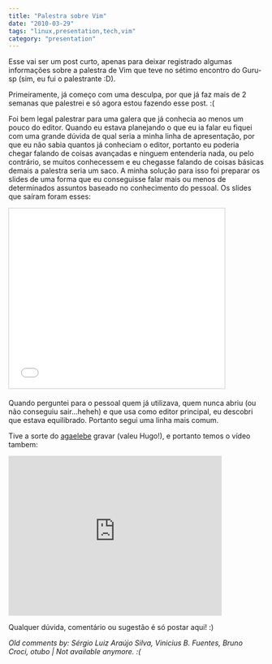```yaml
---
title: "Palestra sobre Vim"
date: "2010-03-29"
tags: "linux,presentation,tech,vim"
category: "presentation"
---
```


Esse vai ser um post curto, apenas para deixar registrado algumas
informações sobre a palestra de Vim que teve no sétimo encontro do
Guru-sp (sim, eu fui o palestrante :D).

Primeiramente, já começo com uma desculpa, por que já faz mais de 2
semanas que palestrei e só agora estou fazendo esse post. :(

Foi bem legal palestrar para uma galera que já conhecia ao menos um
pouco do editor. Quando eu estava planejando o que eu ia falar eu
fiquei com uma grande dúvida de qual seria a minha linha de
apresentação, por que eu não sabia quantos já conheciam o editor,
portanto eu poderia chegar falando de coisas avançadas e ninguem
entenderia nada, ou pelo contrário, se muitos conhecessem e eu
chegasse falando de coisas básicas demais a palestra seria um saco.  A
minha solução para isso foi preparar os slides de uma forma que eu
conseguisse falar mais ou menos de determinados assuntos baseado no
conhecimento do pessoal. Os slides que saíram foram esses:

<iframe src="//www.slideshare.net/slideshow/embed_code/key/bCel8ASrPtnGEv" width="425" height="355" frameborder="0" marginwidth="0" marginheight="0" scrolling="no" style="border:1px solid #CCC; border-width:1px; margin-bottom:5px; max-width: 100%;" allowfullscreen></iframe>

Quando perguntei para o pessoal quem já utilizava, quem nunca abriu
(ou não conseguiu sair...heheh) e que usa como editor principal, eu
descobri que estava equilibrado. Portanto segui uma linha mais comum.

Tive a sorte do [agaelebe](http://www.agaelebe.com.br) gravar (valeu
Hugo!), e portanto temos o vídeo tambem:

<iframe width="420" height="315" src="https://www.youtube.com/embed/uhYqwZh61yQ" frameborder="0" allowfullscreen></iframe>

Qualquer dúvida, comentário ou sugestão é só postar aqui! :)



_Old comments by: Sérgio Luiz Araújo Silva, Vinicius B. Fuentes, Bruno Croci, otubo | Not available anymore. :(_

